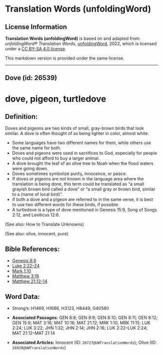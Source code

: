 # Translation Words (unfoldingWord)

## License Information

**Translation Words (unfoldingWord)** is based on and adapted from: _unfoldingWord® Translation Words_, [unfoldingWord](https://unfoldingword.org/utw), 2022, which is licensed under a [CC BY-SA 4.0 license](https://creativecommons.org/licenses/by-sa/4.0/legalcode.en).

This markdown version is provided under the same license.



--------------------------------

## Dove (id: 26539)

dove, pigeon, turtledove
========================

Definition:
-----------

Doves and pigeons are two kinds of small, gray\-brown birds that look similar. A dove is often thought of as being lighter in color, almost white.

* Some languages have two different names for them, while others use the same name for both.
* Doves and pigeons were used in sacrifices to God, especially for people who could not afford to buy a larger animal.
* A dove brought the leaf of an olive tree to Noah when the flood waters were going down.
* Doves sometimes symbolize purity, innocence, or peace.
* If doves or pigeons are not known in the language area where the translation is being done, this term could be translated as “a small grayish brown bird called a dove” or “a small gray or brown bird, similar to a (name of local bird)”.
* If both a dove and a pigeon are referred to in the same verse, it is best to use two different words for these birds, if possible.
* A turtledove is a type of dove mentioned in Genesis 15:9, Song of Songs 2:12, and Leviticus 12:6\.

(See also: How to Translate Unknowns)

(See also: olive, innocent, pure)

Bible References:
-----------------

* [Genesis 8:9](https://ref.ly/Gen8:9)
* [Luke 2:22–24](https://ref.ly/Luke2:22-Luke2:24)
* [Mark 1:10](https://ref.ly/Mark1:10)
* [Matthew 3:16](https://ref.ly/Matt3:16)
* [Matthew 21:12–14](https://ref.ly/Matt21:12-Matt21:14)

Word Data:
----------

* Strong’s: H1469, H1686, H3123, H8449, G40580

* **Associated Passages:** GEN 8:8; GEN 8:9; GEN 8:10; GEN 8:11; GEN 8:12; GEN 15:9; MAT 3:16; MAT 10:16; MAT 21:12; MRK 1:10; MRK 11:15; LUK 2:24; LUK 3:22; JHN 1:32; JHN 2:14; JHN 2:16; LUK 2:22–LUK 2:24; MAT 21:12–MAT 21:14
* **Associated Articles:** Innocent (ID: `26727@UWTranslationWords`); Olive (ID: `26920@UWTranslationWords`)

